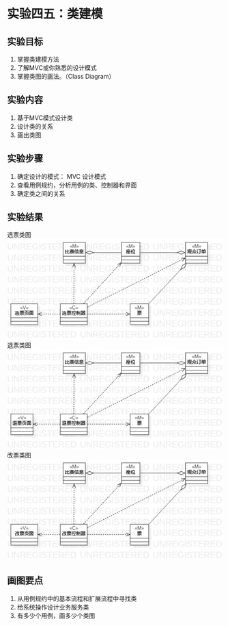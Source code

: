 # 实验四五：类建模 
## 实验目标
1. 掌握类建模方法  
2. 了解MVC或你熟悉的设计模式  
3. 掌握类图的画法。（Class Diagram）  
## 实验内容
1. 基于MVC模式设计类
2. 设计类的关系
3. 画出类图
## 实验步骤
1. 确定设计的模式： MVC 设计模式
2. 查看用例规约，分析用例的类、控制器和界面
3. 确定类之间的关系
## 实验结果
选票类图    
![lab45](./lab45_1.jpg)  
退票类图    
![lab45](./lab45_2.jpg)  
改票类图    
![lab45](./lab45_3.jpg)
## 画图要点
1. 从用例规约中的基本流程和扩展流程中寻找类
2. 给系统操作设计业务服务类
3. 有多少个用例，画多少个类图
